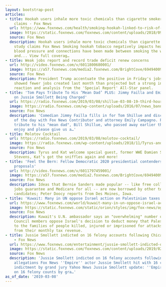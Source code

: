 ```yaml
---
layout: bootstrap-post
articles:
- title: Hookah users inhale more toxic chemicals than cigarette smokers, new study
    claims - Fox News
  url: https://www.foxnews.com/health/smoking-hookah-linked-to-risk-of-heart-disease-scientists-claim
  image: https://static.foxnews.com/foxnews.com/content/uploads/2018/09/Hookah_Reuters.jpg
  source: Fox News
  description: Hookah users inhale more toxic chemicals than cigarette smokers, new
    study claims Fox News Smoking hookah tobacco negatively impacts heart rate and
    blood pressure and connections have been made between smoking the waterpipes regularly
    and... View full coverag…
- title: Weak jobs report and record trade deficit renew concerns
  url: http://video.foxnews.com/v/6011800680001/
  image: https://a57.foxnews.com/media2.foxnews.com/BrightCove/694940094001/2019/03/08/640/360/694940094001_6011798696001_6011800680001-vs.jpg
  source: Fox News
  description: President Trump accentuate the positive in Friday's jobs report, which
    showed fewer jobs created last month than projected but a strong increase in wages;
    reaction and analysis from the 'Special Report' All-Star panel.
- title: 'Tom Pays Tribute To His ‘Mean Dad’ PLUS: Jimmy Failla and Emily Campagno
    on Jussie Smollett Being Charged'
  url: https://radio.foxnews.com/2019/03/08/shillue-03-08-19-third-hour/
  image: https://radio.foxnews.com/wp-content/uploads/2016/07/news_banner_featured_image-150x150.jpg
  source: Fox News
  description: 'Comedian Jimmy Failla fills in for Tom Shillue and discusses news
    of the day with Fox News Contributor and attorney Emily Campagno. PLUS: Tom pays
    tribute to his "mean dad", Bill Shillue, who passed away earlier this week. Download,
    enjoy and please give us a…'
- title: Molotov Cocktail
  url: https://radio.foxnews.com/2019/03/08/molotov-cocktail/
  image: https://radio.foxnews.com/wp-content/uploads/2018/11/Tyrus-and-Timpf-Featured-Image-600x450.jpg
  source: Fox News
  description: Tyrus and Kat welcome special guest, former WWE Damien Sandow aka Aron
    Stevens, Kat’s got the sniffles again and more!
- title: 'Feel the Bern: Fellow Democratic 2020 presidential contenders echo key Sanders
    proposals'
  url: http://video.foxnews.com/v/6011797459001/
  image: https://a57.foxnews.com/media2.foxnews.com/BrightCove/694940094001/2019/03/08/640/360/694940094001_6011789740001_6011797459001-vs.jpg
  source: Fox News
  description: Ideas that Bernie Sanders made popular -- like free college, a federal
    jobs guarantee and Medicare for all -- are now borrowed by other top tier Democratic
    candidates; Peter Doocy reports from Des Moines, Iowa.
- title: 'Kuwait: Many in UN oppose Israel action on Palestinian taxes'
  url: https://www.foxnews.com/world/kuwait-many-in-un-oppose-israel-action-on-palestinian-taxes
  image: https://static.foxnews.com/static/orion/styles/img/fox-news/og/og-fox-news.png
  source: Fox News
  description: Kuwait's U.N. ambassador says an "overwhelming" number of Security
    Council members oppose Israel's decision to deduct money that Palestinians transfer
    to the families of people killed, injured or imprisoned for attacks on Israel
    from their monthly tax revenue.
- title: Jussie Smollett indicted on 16 felony accounts following Chicago attack allegations
    - Fox News
  url: https://www.foxnews.com/entertainment/jussie-smollett-indicted-on-16-felony-counts-following-chicago-attack-allegations
  image: https://static.foxnews.com/foxnews.com/content/uploads/2019/02/a03f0772-ContentBroker_contentid-bce5772e4c464c99b4e5bce7da34bc30.png
  source: Fox News
  description: 'Jussie Smollett indicted on 16 felony accounts following Chicago attack
    allegations Fox News ''Empire'' actor Jussie Smollett hit with 16 count felony
    indictment by grand jury Yahoo News Jussie Smollett update: ''Empire'' actor indicted
    on 16 felony counts by gra…'
as_of_date: '2019-03-08'
---
```


